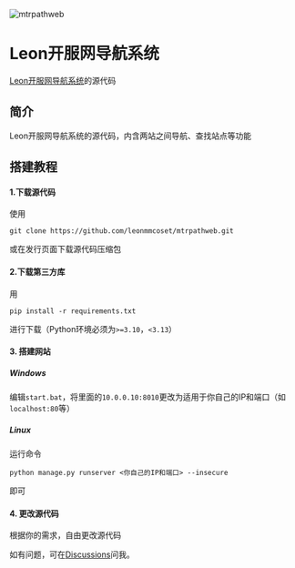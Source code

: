 ![mtrpathweb](https://socialify.git.ci/leonmmcoset/mtrpathweb/image?custom_description=Leon%E5%BC%80%E6%9C%8D%E7%BD%91%E5%AF%BC%E8%88%AA%E7%B3%BB%E7%BB%9F%E6%BA%90%E7%A0%81&description=1&font=Source+Code+Pro&forks=1&issues=1&language=1&logo=https%3A%2F%2Flogospng.org%2Fdownload%2Fdjango%2Fdjango-1536.png&name=1&owner=1&pattern=Signal&pulls=1&stargazers=1&theme=Light)
# Leon开服网导航系统
[Leon开服网导航系统](http://leonmmcoset.jjmm.ink:8010)的源代码

## 简介
Leon开服网导航系统的源代码，内含两站之间导航、查找站点等功能

## 搭建教程
#### 1.下载源代码
使用
``` shell
git clone https://github.com/leonmmcoset/mtrpathweb.git
```
或在发行页面下载源代码压缩包
#### 2.下载第三方库
用
``` shell
pip install -r requirements.txt
```
进行下载（Python环境必须为`>=3.10`，`<3.13`）
#### 3. 搭建网站
##### Windows
编辑`start.bat`，将里面的`10.0.0.10:8010`更改为适用于你自己的IP和端口（如`localhost:80`等）
##### Linux
运行命令
``` shell
python manage.py runserver <你自己的IP和端口> --insecure
```
即可
#### 4. 更改源代码
根据你的需求，自由更改源代码

如有问题，可在[Discussions](https://github.com/Leonmmcoset/mtrpathweb/discussions)问我。